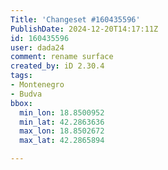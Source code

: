 ```yaml
---
Title: 'Changeset #160435596'
PublishDate: 2024-12-20T14:17:11Z
id: 160435596
user: dada24
comment: rename surface
created_by: iD 2.30.4
tags:
- Montenegro
- Budva
bbox:
  min_lon: 18.8500952
  min_lat: 42.2863636
  max_lon: 18.8502672
  max_lat: 42.2865894

---
```

